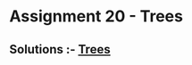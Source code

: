 # Assignment 20 - Trees

## Solutions :- [Trees](https://github.com/MadhavSahi/FullStack-JavaScript-2022-23/tree/main/PlacementProgramAssignment_MadhavSahi/20-Trees "All Solutions")
